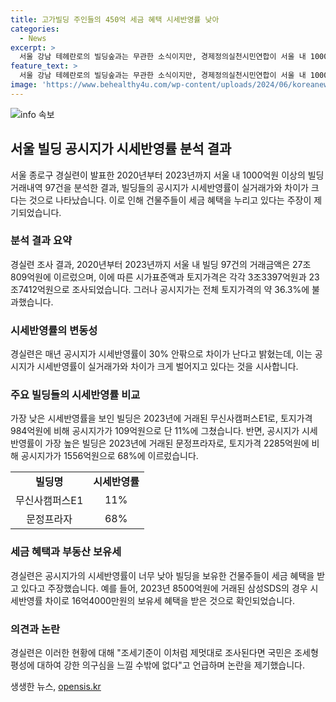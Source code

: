 ```yaml
---
title: 고가빌딩 주인들의 450억 세금 혜택 시세반영률 낮아
categories:
  - News
excerpt: >
  서울 강남 테헤란로의 빌딩숲과는 무관한 소식이지만, 경제정의실천시민연합이 서울 내 1000억원이 넘는 고가 빌딩의 공시지가 시세반영률이 실거래가와 차이가 커 세금 혜택을 주장했다. 2020년부터 2023년까지 실거래가 1000억원이 넘는 서울 내 빌딩 97건의 분석 결과를 발표하며, 공시지가 시세반영률이 낮은 빌딩과 높은 빌딩의 세금 혜택의 차이를 지적했다. 이에 따라 빌딩을 보유한 부동산 부자, 재벌들의 큰 세금 혜택을 강조하며, 조세기준의 형평성에 대한 의구심을 제기했다.
feature_text: >
  서울 강남 테헤란로의 빌딩숲과는 무관한 소식이지만, 경제정의실천시민연합이 서울 내 1000억원이 넘는 고가 빌딩의 공시지가 시세반영률이 실거래가와 차이가 커 세금 혜택을 주장했다. 2020년부터 2023년까지 실거래가 1000억원이 넘는 서울 내 빌딩 97건의 분석 결과를 발표하며, 공시지가 시세반영률이 낮은 빌딩과 높은 빌딩의 세금 혜택의 차이를 지적했다. 이에 따라 빌딩을 보유한 부동산 부자, 재벌들의 큰 세금 혜택을 강조하며, 조세기준의 형평성에 대한 의구심을 제기했다.
image: 'https://www.behealthy4u.com/wp-content/uploads/2024/06/koreanews.jpg'
---
```


<p><img src="https://www.behealthy4u.com/wp-content/uploads/2024/06/koreanews.jpg" alt="info 속보" /></p>

<h2 data-ke-size="size26">서울 빌딩 공시지가 시세반영률 분석 결과</h2>

<p data-ke-size="size16">서울 종로구 경실련이 발표한 2020년부터 2023년까지 서울 내 1000억원 이상의 빌딩 거래내역 97건을 분석한 결과, 빌딩들의 공시지가 시세반영률이 실거래가와 차이가 크다는 것으로 나타났습니다. 이로 인해 건물주들이 세금 혜택을 누리고 있다는 주장이 제기되었습니다.</p>

<h3 data-ke-size="size24">분석 결과 요약</h3>

<p data-ke-size="size16">경실련 조사 결과, 2020년부터 2023년까지 서울 내 빌딩 97건의 거래금액은 27조809억원에 이르렀으며, 이에 따른 시가표준액과 토지가격은 각각 3조3397억원과 23조7412억원으로 조사되었습니다. 그러나 공시지가는 전체 토지가격의 약 36.3%에 불과했습니다.</p>

<h3 data-ke-size="size24">시세반영률의 변동성</h3>

<p data-ke-size="size16">경실련은 매년 공시지가 시세반영률이 30% 안팎으로 차이가 난다고 밝혔는데, 이는 공시지가 시세반영률이 실거래가와 차이가 크게 벌어지고 있다는 것을 시사합니다.</p>

<h3 data-ke-size="size24">주요 빌딩들의 시세반영률 비교</h3>

<p data-ke-size="size16">가장 낮은 시세반영률을 보인 빌딩은 2023년에 거래된 무신사캠퍼스E1로, 토지가격 984억원에 비해 공시지가가 109억원으로 단 11%에 그쳤습니다. 반면, 공시지가 시세반영률이 가장 높은 빌딩은 2023년에 거래된 문정프라자로, 토지가격 2285억원에 비해 공시지가가 1556억원으로 68%에 이르렀습니다.</p>

<table>
    <tr>
        <td style="text-align: center; height: 17px;"><b>빌딩명</b></td>
        <td style="text-align: center; height: 17px;"><b>시세반영률</b></td>
    </tr>
    <tr>
        <td style="text-align: center; height: 17px;">무신사캠퍼스E1</td>
        <td style="text-align: center; height: 17px;">11%</td>
    </tr>
    <tr>
        <td style="text-align: center; height: 17px;">문정프라자</td>
        <td style="text-align: center; height: 17px;">68%</td>
    </tr>
</table>

<h3 data-ke-size="size24">세금 혜택과 부동산 보유세</h3>

<p data-ke-size="size16">경실련은 공시지가의 시세반영률이 너무 낮아 빌딩을 보유한 건물주들이 세금 혜택을 받고 있다고 주장했습니다. 예를 들어, 2023년 8500억원에 거래된 삼성SDS의 경우 시세반영률 차이로 16억4000만원의 보유세 혜택을 받은 것으로 확인되었습니다.</p>

<h3 data-ke-size="size24">의견과 논란</h3>

<p data-ke-size="size16">경실련은 이러한 현황에 대해 "조세기준이 이처럼 제멋대로 조사된다면 국민은 조세형평성에 대하여 강한 의구심을 느낄 수밖에 없다"고 언급하며 논란을 제기했습니다.</p>
생생한 뉴스, <a href="https://opensis.kr" rel="dofollow">opensis.kr</a>


